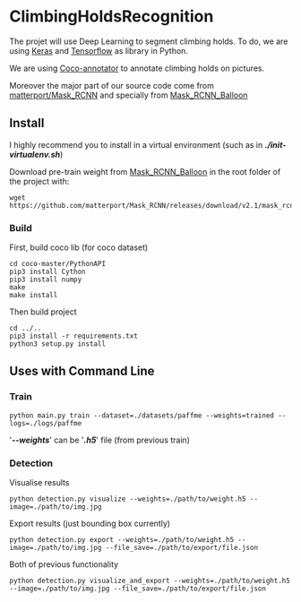 # ClimbingHoldsRecognition
<p>
    The projet will use Deep Learning to segment climbing holds.
    To do, we are using
    <a href="https://github.com/tensorflow/tensorflow/tree/master/tensorflow/python/keras">Keras</a>
    and 
    <a href=https://github.com/tensorflow/tensorflow>Tensorflow</a>
    as library in Python.
</p>
<p>
    We are using
    <a href=https://github.com/jsbroks/coco-annotator>Coco-annotator</a>
    to annotate climbing holds on pictures.
</p>
<p>
    Moreover the major part of our source code come from
    <a href=https://github.com/matterport/Mask_RCNN>matterport/Mask_RCNN</a>
    and specially from
    <a href=https://https://github.com/matterport/Mask_RCNN/tree/master/samples/balloon>
        Mask_RCNN_Balloon
    </a>
</p>

## Install
I highly recommend you to install in a virtual environment (such as in ***./init-virtualenv.sh***)

Download pre-train weight from [Mask_RCNN_Balloon](https://github.com/matterport/Mask_RCNN/tree/master/samples/balloon)
in the root folder of the project with:
```
wget https://github.com/matterport/Mask_RCNN/releases/download/v2.1/mask_rcnn_balloon.h5
```

### Build
First, build coco lib (for coco dataset)
```
cd coco-master/PythonAPI
pip3 install Cython
pip3 install numpy
make
make install
```

Then build project
```
cd ../..
pip3 install -r requirements.txt
python3 setup.py install
```

## Uses with Command Line
### Train
```
python main.py train --dataset=./datasets/paffme --weights=trained --logs=./logs/paffme
```
'***--weights***' can be '***.h5***' file (from previous train)
### Detection
Visualise results
```
python detection.py visualize --weights=./path/to/weight.h5 --image=./path/to/img.jpg
```
Export results (just bounding box currently)
```
python detection.py export --weights=./path/to/weight.h5 --image=./path/to/img.jpg --file_save=./path/to/export/file.json
```
Both of previous functionality
```
python detection.py visualize_and_export --weights=./path/to/weight.h5 --image=./path/to/img.jpg --file_save=./path/to/export/file.json
```